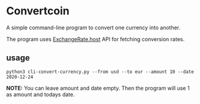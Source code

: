 # Convertcoin

A simple command-line program to convert one currency into another. 

The program uses [ExchangeRate.host](https://exchangerate.host) API for fetching conversion rates.

## usage

    python3 cli-convert-currency.py --from usd --to eur --amount 10 --date 2020-12-24

**NOTE:** You can leave amount and date empty. Then the program will use 1 as amount and todays date.
